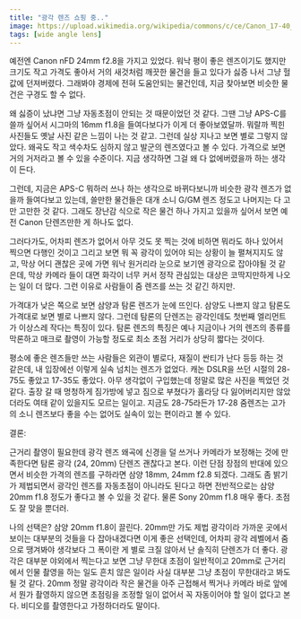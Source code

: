 ```yaml
---
title: "광각 렌즈 쇼핑 중.."
image: https://upload.wikimedia.org/wikipedia/commons/c/ce/Canon_17-40_f4_L_lens.jpg
tags: [wide angle lens]
---
```


예전엔 Canon nFD 24mm f2.8을 가지고 있었다. 워낙 평이 좋은 렌즈이기도 했지만 크기도 작고 가격도 좋아서 거의 새것처럼 깨끗한 물건을 들고 있다가 싫증 나서 그냥 헐값에 던져버렸다. 그래봐야 경제에 전혀 도움안되는 물건인데, 지금 찾아보면 비슷한 물건은 구경도 할 수 없다.

왜 싫증이 났냐면 그냥 자동초점이 안되는 것 때문이었던 것 같다. 그땐 그냥 APS-C를 쓸까 싶어서 시그마의 16mm f1.8을 들여다보다가 이게 더 좋아보였달까. 뭐랄까 찍힌 사진들도 옛날 사진 같은 느낌이 나는 것 같고. 그런데 실상 지나고 보면 별로 그렇지 않았다. 왜곡도 작고 색수차도 심하지 않고 발군의 렌즈였다고 볼 수 있다. 가격으로 보면 거의 거저라고 볼 수 있을 수준이다. 지금 생각하면 그걸 왜 다 없에버렸을까 하는 생각이 든다. 

그런데, 지금은 APS-C 뭐하러 쓰나 하는 생각으로 바뀌다보니까 비슷한 광각 렌즈가 없을까 들여다보고 있는데, 쓸만한 물건들은 대개 소니 G/GM 렌즈 정도고 나머지는 다 고만 고만한 것 같다. 그래도 장난감 식으로 작은 물건 하나 가지고 있을까 싶어서 보면 예전 Canon 단렌즈만한 게 하나도 없다. 

그러다가도, 어차피 렌즈가 없어서 아무 것도 못 찍는 것에 비하면 뭐라도 하나 있어서 찍으면 다행인 것이고 그리고 보면 뭐 꼭 광각이 있어야 되는 상황이 늘 펼쳐지지도 않고, 막상 어디 괜찮은 곳에 가면 워낙 원거리라 눈으로 보기엔 광각으로 잡아야될 것 같은데, 막상 카메라 들이 대면 화각이 너무 커서 정작 관심있는 대상은 코딱지만하게 나오는 일이 더 많다. 그런 이유로 사람들이 줌 렌즈를 쓰는 것 같긴 하지만.

가격대가 낮은 쪽으로 보면 삼양과 탐론 렌즈가 눈에 뜨인다. 삼양도 나쁘지 않고 탐론도 가격대로 보면 별로 나쁘지 않다. 그런데 탐론의 단렌즈는 광각인데도 첫번째 엘리먼트가 이상스레 작다는 특징이 있다. 탐론 렌즈의 특징은 예나 지금이나 거의 렌즈의 종류를 막론하고 매크로 촬영이 가능할 정도로 최소 초점 거리가 상당히 짧다는 것이다. 

평소에 좋은 렌즈들만 쓰는 사람들은 외관이 별로다, 재질이 싼티가 난다 등등 하는 것 같은데, 내 입장에선 이렇게 실속 넘치는 렌즈가 없었다. 캐논 DSLR을 쓰던 시절의 28-75도 좋았고 17-35도 좋았다. 아무 생각없이 구입했는데 정말로 많은 사진을 찍었던 것 같다. 출장 갈 때 멍청하게 짐가방에 넣고 짐으로 부쳤다가 홀라당 다 잃어버리지만 않았더라도 여태 같이 있을지도 모르는 일이고. 지금도 28-75라든가 17-28 줌렌즈는 고가의 소니 렌즈보다 좋을 수는 없어도 실속이 있는 편이라고 볼 수 있다. 

결론:

근거리 촬영이 필요한데 광각 렌즈 왜곡에 신경을 덜 쓰거나 카메라가 보정해는 것에 만족한다면 탐론 광각 (24, 20mm) 단렌즈 괜찮다고 본다. 이런 단점 장점의 반대에 있으면서 비슷한 가격의 렌즈를 구하라면 삼양 18mm, 24mm f2.8 되겠다. 그래도 좀 밝기가 제법되면서 광각인 렌즈를 자동초점이 아니라도 된다고 하면 전반적으로는 삼양 20mm f1.8 정도가 좋다고 볼 수 있을 것 같다. 물론 Sony 20mm f1.8 매우 좋다. 초점도 잘 맞을 뿐더러. 

나의 선택은? 삼양 20mm f1.8이 끌린다. 20mm만 가도 제법 광각이라 가까운 곳에서 보이는 대부분의 것들을 다 잡아내겠다면 이게 좋은 선택인데, 어차피 광각 레벨에서 줌으로 땡겨봐야 생각보다 그 폭이란 게 별로 크질 않아서 난 솔직히 단렌즈가 더 좋다. 광각은 대부분 야외에서 찍는다고 보면 그냥 무한대 초점이 일반적이고 20mm로 근거리에서 인물 촬영을 하는 일도 흔치 않은 일이라 사실 대부분 그냥 초점이 무한대라고 봐도 될 것 같다. 20mm 정말 광각이라 작은 물건을 아주 근접해서 찍거나 카메라 바로 앞에서 뭔가 촬영하지 않으면 초점링을 조정할 일이 없어서 꼭 자동이어야 할 일이 없다고 본다. 비디오를 촬영한다고 가정하더라도 말이다. 
